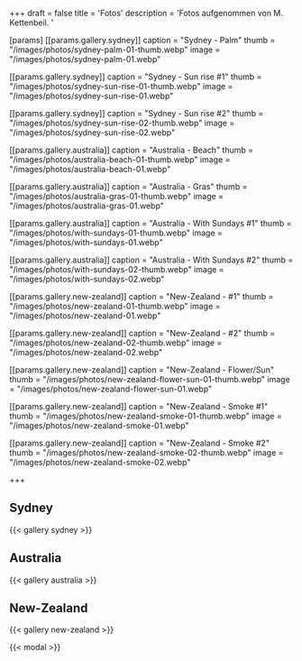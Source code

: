 +++
draft = false
title = 'Fotos'
description = 'Fotos aufgenommen von M. Kettenbeil. '

[params]
[[params.gallery.sydney]]
caption = "Sydney - Palm"
thumb = "/images/photos/sydney-palm-01-thumb.webp"
image = "/images/photos/sydney-palm-01.webp"

[[params.gallery.sydney]]
caption = "Sydney - Sun rise #1"
thumb = "/images/photos/sydney-sun-rise-01-thumb.webp"
image = "/images/photos/sydney-sun-rise-01.webp"

[[params.gallery.sydney]]
caption = "Sydney - Sun rise #2"
thumb = "/images/photos/sydney-sun-rise-02-thumb.webp"
image = "/images/photos/sydney-sun-rise-02.webp"



[[params.gallery.australia]]
caption = "Australia - Beach"
thumb = "/images/photos/australia-beach-01-thumb.webp"
image = "/images/photos/australia-beach-01.webp"

[[params.gallery.australia]]
caption = "Australia - Gras"
thumb = "/images/photos/australia-gras-01-thumb.webp"
image = "/images/photos/australia-gras-01.webp"

[[params.gallery.australia]]
caption = "Australia - With Sundays #1"
thumb = "/images/photos/with-sundays-01-thumb.webp"
image = "/images/photos/with-sundays-01.webp"

[[params.gallery.australia]]
caption = "Australia - With Sundays #2"
thumb = "/images/photos/with-sundays-02-thumb.webp"
image = "/images/photos/with-sundays-02.webp"



[[params.gallery.new-zealand]]
caption = "New-Zealand - #1"
thumb = "/images/photos/new-zealand-01-thumb.webp"
image = "/images/photos/new-zealand-01.webp"

[[params.gallery.new-zealand]]
caption = "New-Zealand - #2"
thumb = "/images/photos/new-zealand-02-thumb.webp"
image = "/images/photos/new-zealand-02.webp"

[[params.gallery.new-zealand]]
caption = "New-Zealand - Flower/Sun"
thumb = "/images/photos/new-zealand-flower-sun-01-thumb.webp"
image = "/images/photos/new-zealand-flower-sun-01.webp"

[[params.gallery.new-zealand]]
caption = "New-Zealand - Smoke #1"
thumb = "/images/photos/new-zealand-smoke-01-thumb.webp"
image = "/images/photos/new-zealand-smoke-01.webp"

[[params.gallery.new-zealand]]
caption = "New-Zealand - Smoke #2"
thumb = "/images/photos/new-zealand-smoke-02-thumb.webp"
image = "/images/photos/new-zealand-smoke-02.webp"

+++


## Sydney
{{< gallery sydney >}}

## Australia
{{< gallery australia >}}

## New-Zealand
{{< gallery new-zealand >}}

{{< modal >}}